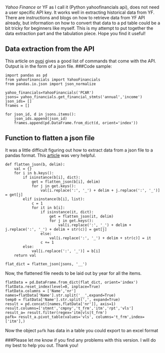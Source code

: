 *Yahoo Finance* or YF as I call it (Python yahoofinancials api), does not need a user specific API key. It works well in extracting historical data from YF. There are instructions and blogs on how to retrieve data from YF API already, but information on how to convert that data to a pd table could be a bit tricky for beginners like myself. This is my attempt to put together the data extraction part and the tabulation piece. Hope you find it useful!

## Data extraction from the API
This article on [pypi](https://pypi.org/project/yahoofinancials/) gives a good list of commands that come with the API. Output is in the form of a json file.
###Code sample:
```
import pandas as pd
from yahoofinancials import YahooFinancials
from pandas.io.json import json_normalize

yahoo_financials=YahooFinancials('PCAR')
jsons= yahoo_financials.get_financial_stmts('annual','income')
json_ids= []
frames = []

for json_id, d in jsons.items():
    json_ids.append(json_id)
    frames.append(pd.DataFrame.from_dict(d, orient='index'))
```
## Function to flatten a json file
It was a little difficult figuring out how to extract data from a json file to a pandas format. This [article](https://stackoverflow.com/questions/51635872/yahoofinancials-writing-multidimensional-dictionary-to-csv/51678333) was very helpful.

````
def flatten_json(b, delim):
    val = {}
    for i in b.keys():
        if isinstance(b[i], dict):
            get = flatten_json(b[i], delim)
            for j in get.keys():
                val[i.replace(':', '_') + delim + j.replace(':', '_')] = get[j]
        elif isinstance(b[i], list):
            c = 1
            for it in b[i]:
                if isinstance(it, dict):
                    get = flatten_json(it, delim)
                    for j in get.keys():
                        val[i.replace(':', '_') + delim + j.replace(':', '_') + delim + str(c)] = get[j]
                else:
                    val[i.replace(':', '_') + delim + str(c)] = it
                c += 1
        else:
            val[i.replace(':', '_')] = b[i]
    return val

flat_dict = flatten_json(jsons, '__')
````
Now, the flattened file needs to be laid out by year for all the items.

````
flatData = pd.DataFrame.from_dict(flat_dict, orient='index')
flatData.reset_index(level=0, inplace=True)
flatData.columns = ['Name','nr']
names=flatData['Name'].str.split('__',expand=True)
temp0 = flatData['Name'].str.split(',', expand=True)
result = pd.concat([names,flatData['nr']], axis=1)
result.columns=['stmnt','cmpny','t_frm','itm','rpt','vls']
result_a= result.filter(regex='itm|vls|t_frm')
pafk= result_a.pivot_table(values='vls', columns='t_frm',index=['itm'],)
````
Now the object ```` pafk ```` has data in a table you could export to an excel format

###Please let me know if you find any problems with this version. I will do my best to help you out. Thank you!

 
